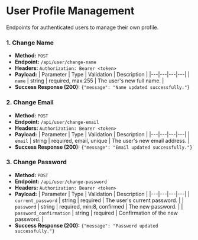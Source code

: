 # User Profile Management

Endpoints for authenticated users to manage their own profile.

### 1. Change Name

- **Method:** `POST`
- **Endpoint:** `/api/user/change-name`
- **Headers:** `Authorization: Bearer <token>`
- **Payload:**
| Parameter | Type | Validation | Description |
|---|---|---|---|
| `name` | string | required, max:255 | The user's new full name. |
- **Success Response (200):** `{"message": "Name updated successfully."}`

### 2. Change Email

- **Method:** `POST`
- **Endpoint:** `/api/user/change-email`
- **Headers:** `Authorization: Bearer <token>`
- **Payload:**
| Parameter | Type | Validation | Description |
|---|---|---|---|
| `email` | string | required, email, unique | The user's new email address. |
- **Success Response (200):** `{"message": "Email updated successfully."}`

### 3. Change Password

- **Method:** `POST`
- **Endpoint:** `/api/user/change-password`
- **Headers:** `Authorization: Bearer <token>`
- **Payload:**
| Parameter | Type | Validation | Description |
|---|---|---|---|
| `current_password` | string | required | The user's current password. |
| `password` | string | required, min:8, confirmed | The new password. |
| `password_confirmation` | string | required | Confirmation of the new password. |
- **Success Response (200):** `{"message": "Password updated successfully."}`
